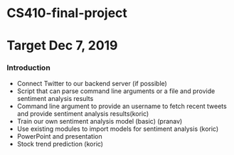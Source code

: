 # CS410-final-project

# Target Dec 7, 2019

### Introduction

- Connect Twitter to our backend server (if possible)
- Script that can parse command line arguments or a file and provide sentiment analysis results
- Command line argument to provide an username to fetch recent tweets and provide sentiment analysis results(koric)
- Train our own sentiment analysis model (basic) (pranav)
- Use existing modules to import models for sentiment analysis (koric)
- PowerPoint and presentation
- Stock trend prediction (koric)